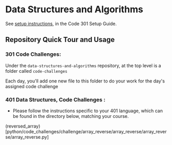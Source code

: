 # Data Structures and Algorithms

See [setup instructions](https://codefellows.github.io/setup-guide/code-301/3-code-challenges), in the Code 301 Setup Guide.

## Repository Quick Tour and Usage

### 301 Code Challenges:

Under the `data-structures-and-algorithms` repository, at the top level is a folder called `code-challenges`

Each day, you'll add one new file to this folder to do your work for the day's assigned code challenge

### 401 Data Structures, Code Challenges :

- Please follow the instructions specific to your 401 language, which can be found in the directory below, matching your course.


(reversed_array)[python/code_challenges/challenge/array_reverse/array_reverse/array_reverse/array_reverse.py]
